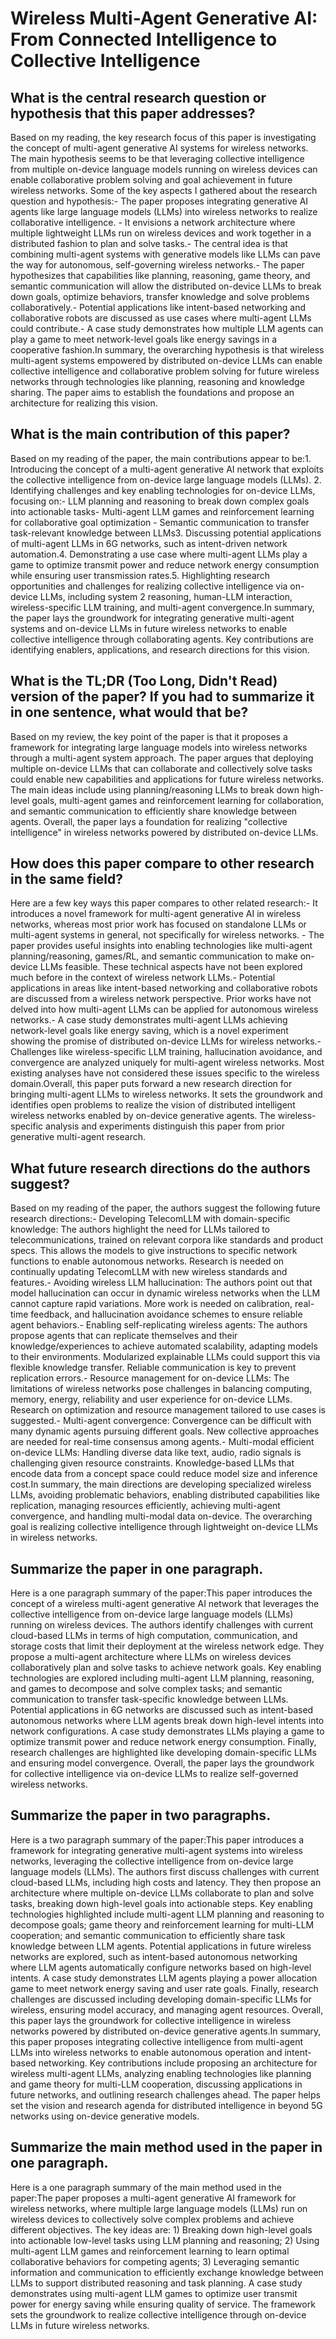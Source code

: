# Wireless Multi-Agent Generative AI: From Connected Intelligence to   Collective Intelligence

## What is the central research question or hypothesis that this paper addresses?

Based on my reading, the key research focus of this paper is investigating the concept of multi-agent generative AI systems for wireless networks. The main hypothesis seems to be that leveraging collective intelligence from multiple on-device language models running on wireless devices can enable collaborative problem solving and goal achievement in future wireless networks. Some of the key aspects I gathered about the research question and hypothesis:- The paper proposes integrating generative AI agents like large language models (LLMs) into wireless networks to realize collaborative intelligence. - It envisions a network architecture where multiple lightweight LLMs run on wireless devices and work together in a distributed fashion to plan and solve tasks.- The central idea is that combining multi-agent systems with generative models like LLMs can pave the way for autonomous, self-governing wireless networks.- The paper hypothesizes that capabilities like planning, reasoning, game theory, and semantic communication will allow the distributed on-device LLMs to break down goals, optimize behaviors, transfer knowledge and solve problems collaboratively.- Potential applications like intent-based networking and collaborative robots are discussed as use cases where multi-agent LLMs could contribute.- A case study demonstrates how multiple LLM agents can play a game to meet network-level goals like energy savings in a cooperative fashion.In summary, the overarching hypothesis is that wireless multi-agent systems empowered by distributed on-device LLMs can enable collective intelligence and collaborative problem solving for future wireless networks through technologies like planning, reasoning and knowledge sharing. The paper aims to establish the foundations and propose an architecture for realizing this vision.


## What is the main contribution of this paper?

Based on my reading of the paper, the main contributions appear to be:1. Introducing the concept of a multi-agent generative AI network that exploits the collective intelligence from on-device large language models (LLMs). 2. Identifying challenges and key enabling technologies for on-device LLMs, focusing on:- LLM planning and reasoning to break down complex goals into actionable tasks- Multi-agent LLM games and reinforcement learning for collaborative goal optimization - Semantic communication to transfer task-relevant knowledge between LLMs3. Discussing potential applications of multi-agent LLMs in 6G networks, such as intent-driven network automation.4. Demonstrating a use case where multi-agent LLMs play a game to optimize transmit power and reduce network energy consumption while ensuring user transmission rates.5. Highlighting research opportunities and challenges for realizing collective intelligence via on-device LLMs, including system 2 reasoning, human-LLM interaction, wireless-specific LLM training, and multi-agent convergence.In summary, the paper lays the groundwork for integrating generative multi-agent systems and on-device LLMs in future wireless networks to enable collective intelligence through collaborating agents. Key contributions are identifying enablers, applications, and research directions for this vision.


## What is the TL;DR (Too Long, Didn't Read) version of the paper? If you had to summarize it in one sentence, what would that be?

Based on my review, the key point of the paper is that it proposes a framework for integrating large language models into wireless networks through a multi-agent system approach. The paper argues that deploying multiple on-device LLMs that can collaborate and collectively solve tasks could enable new capabilities and applications for future wireless networks. The main ideas include using planning/reasoning LLMs to break down high-level goals, multi-agent games and reinforcement learning for collaboration, and semantic communication to efficiently share knowledge between agents. Overall, the paper lays a foundation for realizing "collective intelligence" in wireless networks powered by distributed on-device LLMs.


## How does this paper compare to other research in the same field?

Here are a few key ways this paper compares to other related research:- It introduces a novel framework for multi-agent generative AI in wireless networks, whereas most prior work has focused on standalone LLMs or multi-agent systems in general, not specifically for wireless networks. - The paper provides useful insights into enabling technologies like multi-agent planning/reasoning, games/RL, and semantic communication to make on-device LLMs feasible. These technical aspects have not been explored much before in the context of wireless network LLMs.- Potential applications in areas like intent-based networking and collaborative robots are discussed from a wireless network perspective. Prior works have not delved into how multi-agent LLMs can be applied for autonomous wireless networks.- A case study demonstrates multi-agent LLMs achieving network-level goals like energy saving, which is a novel experiment showing the promise of distributed on-device LLMs for wireless networks.- Challenges like wireless-specific LLM training, hallucination avoidance, and convergence are analyzed uniquely for multi-agent wireless networks. Most existing analyses have not considered these issues specific to the wireless domain.Overall, this paper puts forward a new research direction for bringing multi-agent LLMs to wireless networks. It sets the groundwork and identifies open problems to realize the vision of distributed intelligent wireless networks enabled by on-device generative agents. The wireless-specific analysis and experiments distinguish this paper from prior generative multi-agent research.


## What future research directions do the authors suggest?

Based on my reading of the paper, the authors suggest the following future research directions:- Developing TelecomLLM with domain-specific knowledge: The authors highlight the need for LLMs tailored to telecommunications, trained on relevant corpora like standards and product specs. This allows the models to give instructions to specific network functions to enable autonomous networks. Research is needed on continually updating TelecomLLM with new wireless standards and features.- Avoiding wireless LLM hallucination: The authors point out that model hallucination can occur in dynamic wireless networks when the LLM cannot capture rapid variations. More work is needed on calibration, real-time feedback, and hallucination avoidance schemes to ensure reliable agent behaviors.- Enabling self-replicating wireless agents: The authors propose agents that can replicate themselves and their knowledge/experiences to achieve automated scalability, adapting models to their environments. Modularized explainable LLMs could support this via flexible knowledge transfer. Reliable communication is key to prevent replication errors.- Resource management for on-device LLMs: The limitations of wireless networks pose challenges in balancing computing, memory, energy, reliability and user experience for on-device LLMs. Research on optimization and resource management tailored to use cases is suggested.- Multi-agent convergence: Convergence can be difficult with many dynamic agents pursuing different goals. New collective approaches are needed for real-time consensus among agents.- Multi-modal efficient on-device LLMs: Handling diverse data like text, audio, radio signals is challenging given resource constraints. Knowledge-based LLMs that encode data from a concept space could reduce model size and inference cost.In summary, the main directions are developing specialized wireless LLMs, avoiding problematic behaviors, enabling distributed capabilities like replication, managing resources efficiently, achieving multi-agent convergence, and handling multi-modal data on-device. The overarching goal is realizing collective intelligence through lightweight on-device LLMs in wireless networks.


## Summarize the paper in one paragraph.

Here is a one paragraph summary of the paper:This paper introduces the concept of a wireless multi-agent generative AI network that leverages the collective intelligence from on-device large language models (LLMs) running on wireless devices. The authors identify challenges with current cloud-based LLMs in terms of high computation, communication, and storage costs that limit their deployment at the wireless network edge. They propose a multi-agent architecture where LLMs on wireless devices collaboratively plan and solve tasks to achieve network goals. Key enabling technologies are explored including multi-agent LLM planning, reasoning, and games to decompose and solve complex tasks; and semantic communication to transfer task-specific knowledge between LLMs. Potential applications in 6G networks are discussed such as intent-based autonomous networks where LLM agents break down high-level intents into network configurations. A case study demonstrates LLMs playing a game to optimize transmit power and reduce network energy consumption. Finally, research challenges are highlighted like developing domain-specific LLMs and ensuring model convergence. Overall, the paper lays the groundwork for collective intelligence via on-device LLMs to realize self-governed wireless networks.


## Summarize the paper in two paragraphs.

Here is a two paragraph summary of the paper:This paper introduces a framework for integrating generative multi-agent systems into wireless networks, leveraging the collective intelligence from on-device large language models (LLMs). The authors first discuss challenges with current cloud-based LLMs, including high costs and latency. They then propose an architecture where multiple on-device LLMs collaborate to plan and solve tasks, breaking down high-level goals into actionable steps. Key enabling technologies highlighted include multi-agent LLM planning and reasoning to decompose goals; game theory and reinforcement learning for multi-LLM cooperation; and semantic communication to efficiently share task knowledge between LLM agents. Potential applications in future wireless networks are explored, such as intent-based autonomous networking where LLM agents automatically configure networks based on high-level intents. A case study demonstrates LLM agents playing a power allocation game to meet network energy saving and user rate goals. Finally, research challenges are discussed including developing domain-specific LLMs for wireless, ensuring model accuracy, and managing agent resources. Overall, this paper lays the groundwork for collective intelligence in wireless networks powered by distributed on-device generative agents.In summary, this paper proposes integrating collective intelligence from multi-agent LLMs into wireless networks to enable autonomous operation and intent-based networking. Key contributions include proposing an architecture for wireless multi-agent LLMs, analyzing enabling technologies like planning and game theory for multi-LLM cooperation, discussing applications in future networks, and outlining research challenges ahead. The paper helps set the vision and research agenda for distributed intelligence in beyond 5G networks using on-device generative models.


## Summarize the main method used in the paper in one paragraph.

Here is a one paragraph summary of the main method used in the paper:The paper proposes a multi-agent generative AI framework for wireless networks, where multiple large language models (LLMs) run on wireless devices to collectively solve complex problems and achieve different objectives. The key ideas are: 1) Breaking down high-level goals into actionable low-level tasks using LLM planning and reasoning; 2) Using multi-agent LLM games and reinforcement learning to learn optimal collaborative behaviors for competing agents; 3) Leveraging semantic information and communication to efficiently exchange knowledge between LLMs to support distributed reasoning and task planning. A case study demonstrates using multi-agent LLM games to optimize user transmit power for energy saving while ensuring quality of service. The framework sets the groundwork to realize collective intelligence through on-device LLMs in future wireless networks.
